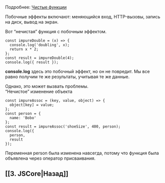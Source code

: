 Подробнее: [Чистые функции](https://habr.com/ru/post/437512/)

Побочные эффекты включают: меняющийся вход, HTTP-вызовы, запись на диск, 
вывод на экран.

Вот “нечистая” функция с побочным эффектом.  

```
const impureDouble = (x) => {
  console.log('doubling', x);
  return x * 2;
};
const result = impureDouble(4);
console.log({ result });
```

**console.log** здесь это побочный эффект, но он не повредит. Мы все равно получим те же результаты, учитывая те же данные.  

Однако, это может вызвать проблемы.  
“Нечистое” изменение объекта  

```
const impureAssoc = (key, value, object) => {
  object[key] = value;
};
const person = {
  name: 'Bobo'
};
const result = impureAssoc('shoeSize', 400, person);
console.log({
  person,
  result
});
```

Переменная person была изменена навсегда, потому что функция была объявлена через оператор присваивания.

## [[3. JSCore|Назад]]